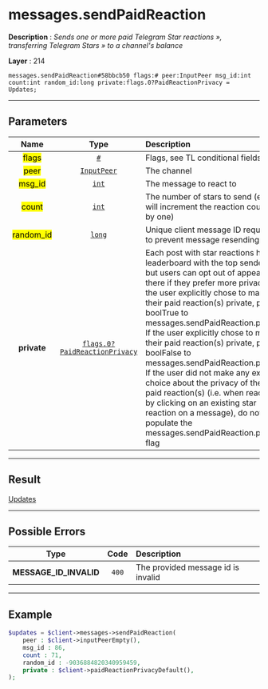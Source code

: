 # messages.sendPaidReaction

**Description** : *Sends one or more paid Telegram Star reactions &raquo;, transferring Telegram Stars &raquo; to a channel&#039;s balance*

**Layer** : 214

```tl
messages.sendPaidReaction#58bbcb50 flags:# peer:InputPeer msg_id:int count:int random_id:long private:flags.0?PaidReactionPrivacy = Updates;
```

---

## Parameters

| Name | Type | Description |
| :---: | :---: | :--- |
| <mark>flags</mark> | [`#`](type/#) | Flags, see TL conditional fields |
| <mark>peer</mark> | [`InputPeer`](type/InputPeer) | The channel |
| <mark>msg_id</mark> | [`int`](type/int) | The message to react to |
| <mark>count</mark> | [`int`](type/int) | The number of stars to send (each will increment the reaction counter by one) |
| <mark>random_id</mark> | [`long`](type/long) | Unique client message ID required to prevent message resending |
| **private** | [`flags.0?PaidReactionPrivacy`](type/PaidReactionPrivacy) | Each post with star reactions has a leaderboard with the top senders, but users can opt out of appearing there if they prefer more privacy.  If the user explicitly chose to make their paid reaction(s) private, pass boolTrue to messages.sendPaidReaction.private.  If the user explicitly chose to make their paid reaction(s) private, pass boolFalse to messages.sendPaidReaction.private.  If the user did not make any explicit choice about the privacy of their paid reaction(s) (i.e. when reacting by clicking on an existing star reaction on a message), do not populate the messages.sendPaidReaction.private flag |

---

## Result

[Updates](type/Updates)

---

## Possible Errors

| Type | Code | Description |
| :---: | :---: | :--- |
| **MESSAGE_ID_INVALID** | `400` | The provided message id is invalid |

---

## Example

```php
$updates = $client->messages->sendPaidReaction(
	peer : $client->inputPeerEmpty(),
	msg_id : 86,
	count : 71,
	random_id : -9036884820340959459,
	private : $client->paidReactionPrivacyDefault(),
);
```
